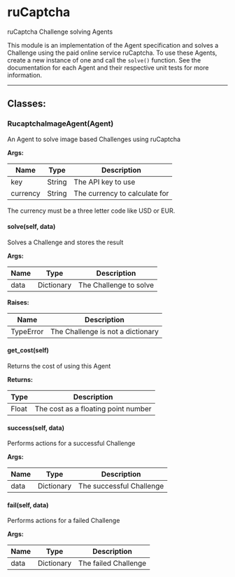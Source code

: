 ruCaptcha
=========

ruCaptcha Challenge solving Agents

This module is an implementation of the Agent specification and solves a
Challenge using the paid online service ruCaptcha. To use these Agents, create a
new instance of one and call the `solve()` function. See the documentation for
each Agent and their respective unit tests for more information.

- - - - - - - - - - - - - - - - - - - - - - - - - - - - - - - - - - - - - - - -

**Classes:**
------------

### RucaptchaImageAgent(Agent)

An Agent to solve image based Challenges using ruCaptcha

**Args:**

|   Name   |  Type  |          Description          |
|----------|--------|-------------------------------|
| key      | String | The API key to use            |
| currency | String | The currency to calculate for |

The currency must be a three letter code like USD or EUR.

#### solve(self, data)

Solves a Challenge and stores the result

**Args:**

| Name |    Type    |      Description       |
|------|------------|------------------------|
| data | Dictionary | The Challenge to solve |

**Raises:**

|   Name    |            Description            |
|-----------|-----------------------------------|
| TypeError | The Challenge is not a dictionary |

#### get_cost(self)

Returns the cost of using this Agent

**Returns:**

| Type  |             Description             |
|-------|-------------------------------------|
| Float | The cost as a floating point number |

#### success(self, data)

Performs actions for a successful Challenge

**Args:**

| Name |    Type    |       Description        |
|------|------------|--------------------------|
| data | Dictionary | The successful Challenge |

#### fail(self, data)

Performs actions for a failed Challenge

**Args:**

| Name |    Type    |     Description      |
|------|------------|----------------------|
| data | Dictionary | The failed Challenge |
